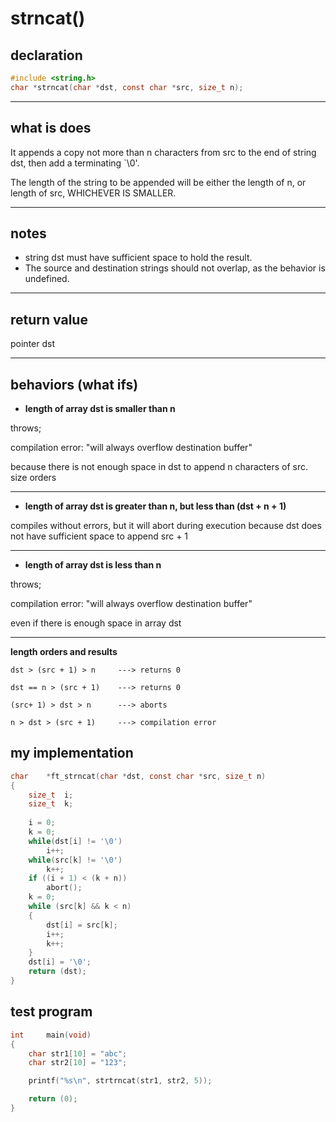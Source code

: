 # strncat()

## declaration
```c
#include <string.h>
char *strncat(char *dst, const char *src, size_t n);
```


----------


## what is does
It appends a copy not more than n characters from src to the end of string dst, then add a terminating `\0'.

The length of the string to be appended will be either the length of n, or length of src, WHICHEVER IS SMALLER.


----------


## notes
 - string dst must have sufficient space to hold the result.
 - The source and destination strings should not overlap, as the behavior is undefined.


----------


## return value
pointer dst


----------


## behaviors (what ifs)

 - **length of array dst is smaller than n**

throws;

compilation error: "will always overflow destination buffer"

because there is not enough space in dst to append n characters of src.
size orders


----------


 - **length of array dst is greater than n, but less than (dst + n + 1)**

compiles without errors, but it will abort during execution because dst does not have sufficient space to append src + 1


----------

 - **length of array dst is less than n**

throws;

compilation error: "will always overflow destination buffer"

even if there is enough space in array dst

----------


**length orders and results**
```
dst > (src + 1) > n		---> returns 0

dst == n > (src + 1)	---> returns 0

(src+ 1) > dst > n		---> aborts

n > dst > (src + 1)		---> compilation error
```

## my implementation
```c
char	*ft_strncat(char *dst, const char *src, size_t n)
{
	size_t	i;
	size_t	k;
	
	i = 0;
	k = 0;
	while(dst[i] != '\0')
		i++;
	while(src[k] != '\0')
		k++;
	if ((i + 1) < (k + n))
		abort();
	k = 0;
	while (src[k] && k < n)
	{
		dst[i] = src[k];
		i++;
		k++;
	}
	dst[i] = '\0';
	return (dst);
}
```

## test program
```c
int		main(void)
{
	char str1[10] = "abc";
	char str2[10] = "123";

	printf("%s\n", strtrncat(str1, str2, 5));

	return (0);
}
```
